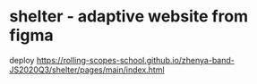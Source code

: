 # shelter - adaptive website from figma
deploy https://rolling-scopes-school.github.io/zhenya-band-JS2020Q3/shelter/pages/main/index.html
